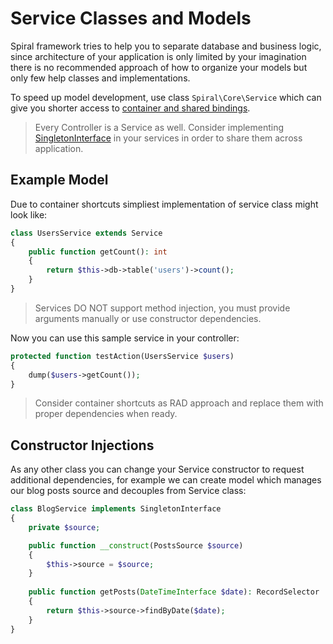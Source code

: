 # Service Classes and Models
Spiral framework tries to help you to separate database and business logic, since architecture of your application is only limited by your imagination there is no recommended approach of how to organize your models but only few help classes and implementations.

To speed up model development, use class `Spiral\Core\Service` which can give you shorter access to [container and shared bindings](/v1.0.0/frameworkwork/container.md). 

> Every Controller is a Service as well. Consider implementing [SingletonInterface](/v1.0.0/frameworkwork/container.md) in your services in order to share them across application.

## Example Model
Due to container shortcuts simpliest implementation of service class might look like:

```php
class UsersService extends Service
{
    public function getCount(): int
    {
        return $this->db->table('users')->count();
    }
}
```

> Services DO NOT support method injection, you must provide arguments manually or use constructor dependencies.

Now you can use this sample service in your controller:

```php
protected function testAction(UsersService $users)
{
    dump($users->getCount());
}
```

> Consider container shortcuts as RAD approach and replace them with proper dependencies when ready.

## Constructor Injections
As any other class you can change your Service constructor to request additional dependencies, for example we can create model which manages our blog posts source and decouples from Service class:

```php
class BlogService implements SingletonInterface
{
    private $source;

    public function __construct(PostsSource $source)
    {
        $this->source = $source;
    }
    
    public function getPosts(DateTimeInterface $date): RecordSelector
    {
        return $this->source->findByDate($date);
    }
}
```
